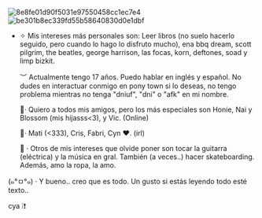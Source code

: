 ![8e8fe01d90f5031e97550458cc1ec7e4](https://github.com/user-attachments/assets/835eece1-2acc-4d37-9a8f-4a9a3aa72301)
![be301b8ec339fd55b58640830d0e1dbf](https://github.com/user-attachments/assets/c875e208-db5b-4d82-8f8f-db3249f01270)
 - ✧ Mis intereses más personales son:
   Leer libros (no suelo hacerlo seguido, pero cuando lo hago lo disfruto mucho), ena bbq dream, scott pilgrim, the beatles, george harrison, las focas, korn, deftones, soad y limp bizkit.

   ︶ Actualmente tengo 17 años. Puedo hablar en inglés y español. No dudes en interactuar conmigo en pony town si lo deseas, no tengo problema mientras no tenga "dniuf", "dni" o "afk" en mi nombre.

   📍· Quiero a todos mis amigos, pero los más especiales son Honie, Nai y Blossom (mis hijasss<3), y Vic. (Online)

   📍· Mati (<333), Cris, Fabri, Cyn ❤. (irl)

   🍉 · Otros de mis intereses que olvide poner son tocar la guitarra (eléctrica) y la música en gral. También (a veces..) hacer skateboarding. Además, amo la ropa, la amo.

(๑°ㅁ°๑) · Y bueno.. creo que es todo. Un gusto si estás leyendo todo esté texto.. 


cya ❕❗

